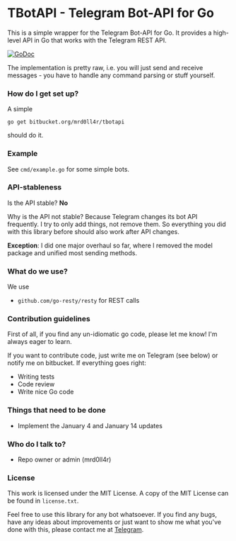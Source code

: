 # TBotAPI - Telegram Bot-API for Go #

This is a simple wrapper for the Telegram Bot-API for Go. It provides a high-level API in Go that works with the Telegram REST API.

[![GoDoc](https://godoc.org/bitbucket.org/mrd0ll4r/tbotapi?status.svg)](https://godoc.org/bitbucket.org/mrd0ll4r/tbotapi)

The implementation is pretty raw, i.e. you will just send and receive messages - you have to handle any command parsing or stuff yourself.

### How do I get set up? ###

A simple

    go get bitbucket.org/mrd0ll4r/tbotapi

should do it.

### Example ###

See `cmd/example.go` for some simple bots.

### API-stableness ###

Is the API stable? **No**

Why is the API not stable? Because Telegram changes its bot API frequently. I try to only add things, not remove them.
So everything you did with this library before should also work after API changes.

**Exception**: I did one major overhaul so far, where I removed the model package and unified most sending methods.

### What do we use? ###

We use

* `github.com/go-resty/resty` for REST calls

### Contribution guidelines ###

First of all, if you find any un-idiomatic go code, please let me know! I'm always eager to learn.

If you want to contribute code, just write me on Telegram (see below) or notify me on bitbucket. If everything goes right:

* Writing tests
* Code review
* Write nice Go code

### Things that need to be done ###

* Implement the January 4 and January 14 updates

### Who do I talk to? ###

* Repo owner or admin (mrd0ll4r)

### License
This work is licensed under the MIT License. A copy of the MIT License can be found in `license.txt`.

Feel free to use this library for any bot whatsoever. If you find any bugs, have any ideas about improvements or just
want to show me what you've done with this, please contact me at [Telegram](https://telegram.me/tbotapibot).